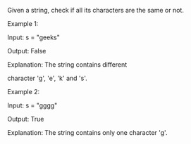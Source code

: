 Given a string, check if all its characters are the same or not.

Example 1:

Input:
s = "geeks"

Output: False

Explanation: The string contains different

character 'g', 'e', 'k' and 's'.

Example 2:

Input: 
s = "gggg"

Output: True

Explanation: The string contains only one
character 'g'.
